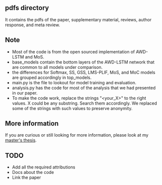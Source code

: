 ## pdfs directory

It contains the pdfs of the paper, supplementary material, reviews, author response, and meta review. 

## Note
-  Most of the code is from the open sourced implementation of AWD-LSTM and MoS.
- base_models contain the bottom layers of the AWD-LSTM network that are common 
to all models under comparison.
- the differences for Softmax, SS, GSS, LMS-PLIF, MoS, and MoC models are 
grouped accordingly in top_models.
- main.py is the file to lookout for model training and evaluation. 
- analysis.py has the code for most of the analysis that we had presented in our 
paper.
- To make the code work, replace the strings "<your_X>" to the right values.
X could be any substring. Search them accordingly. We replaced some of the strings
with such values to preserve anonymity. 

## More information

If you are curious or still looking for more information, please look at my [master's thesis](https://ruor.uottawa.ca/handle/10393/41412).

## TODO

- Add all the required attributions
- Docs about the code
- Link the paper


